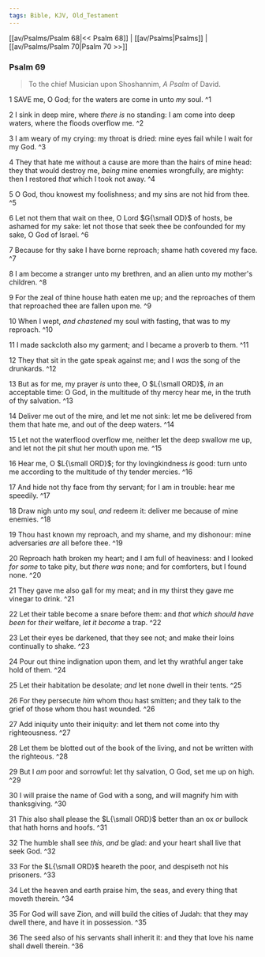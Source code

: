 ```yaml
---
tags: Bible, KJV, Old_Testament
---
```


[[av/Psalms/Psalm 68|<< Psalm 68]] | [[av/Psalms|Psalms]] | [[av/Psalms/Psalm 70|Psalm 70 >>]]

### Psalm 69

> To the chief Musician upon Shoshannim, _A_ _Psalm_ of David.

1 SAVE me, O God; for the waters are come in unto _my_ soul. ^1

2 I sink in deep mire, where _there_ _is_ no standing: I am come into deep waters, where the floods overflow me. ^2

3 I am weary of my crying: my throat is dried: mine eyes fail while I wait for my God. ^3

4 They that hate me without a cause are more than the hairs of mine head: they that would destroy me, _being_ mine enemies wrongfully, are mighty: then I restored _that_ which I took not away. ^4

5 O God, thou knowest my foolishness; and my sins are not hid from thee. ^5

6 Let not them that wait on thee, O Lord $G{\small OD}$ of hosts, be ashamed for my sake: let not those that seek thee be confounded for my sake, O God of Israel. ^6

7 Because for thy sake I have borne reproach; shame hath covered my face. ^7

8 I am become a stranger unto my brethren, and an alien unto my mother's children. ^8

9 For the zeal of thine house hath eaten me up; and the reproaches of them that reproached thee are fallen upon me. ^9

10 When I wept, _and_ _chastened_ my soul with fasting, that was to my reproach. ^10

11 I made sackcloth also my garment; and I became a proverb to them. ^11

12 They that sit in the gate speak against me; and I _was_ the song of the drunkards. ^12

13 But as for me, my prayer _is_ unto thee, O $L{\small ORD}$, _in_ an acceptable time: O God, in the multitude of thy mercy hear me, in the truth of thy salvation. ^13

14 Deliver me out of the mire, and let me not sink: let me be delivered from them that hate me, and out of the deep waters. ^14

15 Let not the waterflood overflow me, neither let the deep swallow me up, and let not the pit shut her mouth upon me. ^15

16 Hear me, O $L{\small ORD}$; for thy lovingkindness _is_ good: turn unto me according to the multitude of thy tender mercies. ^16

17 And hide not thy face from thy servant; for I am in trouble: hear me speedily. ^17

18 Draw nigh unto my soul, _and_ redeem it: deliver me because of mine enemies. ^18

19 Thou hast known my reproach, and my shame, and my dishonour: mine adversaries _are_ all before thee. ^19

20 Reproach hath broken my heart; and I am full of heaviness: and I looked _for_ _some_ to take pity, but _there_ _was_ none; and for comforters, but I found none. ^20

21 They gave me also gall for my meat; and in my thirst they gave me vinegar to drink. ^21

22 Let their table become a snare before them: and _that_ _which_ _should_ _have_ _been_ for _their_ welfare, _let_ _it_ _become_ a trap. ^22

23 Let their eyes be darkened, that they see not; and make their loins continually to shake. ^23

24 Pour out thine indignation upon them, and let thy wrathful anger take hold of them. ^24

25 Let their habitation be desolate; _and_ let none dwell in their tents. ^25

26 For they persecute _him_ whom thou hast smitten; and they talk to the grief of those whom thou hast wounded. ^26

27 Add iniquity unto their iniquity: and let them not come into thy righteousness. ^27

28 Let them be blotted out of the book of the living, and not be written with the righteous. ^28

29 But I _am_ poor and sorrowful: let thy salvation, O God, set me up on high. ^29

30 I will praise the name of God with a song, and will magnify him with thanksgiving. ^30

31 _This_ also shall please the $L{\small ORD}$ better than an ox _or_ bullock that hath horns and hoofs. ^31

32 The humble shall see _this_, _and_ be glad: and your heart shall live that seek God. ^32

33 For the $L{\small ORD}$ heareth the poor, and despiseth not his prisoners. ^33

34 Let the heaven and earth praise him, the seas, and every thing that moveth therein. ^34

35 For God will save Zion, and will build the cities of Judah: that they may dwell there, and have it in possession. ^35

36 The seed also of his servants shall inherit it: and they that love his name shall dwell therein. ^36
